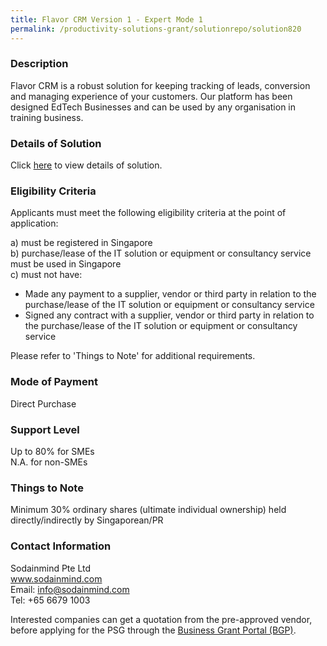 ```yaml
---
title: Flavor CRM Version 1 - Expert Mode 1
permalink: /productivity-solutions-grant/solutionrepo/solution820
---
```


### Description

Flavor CRM is a robust solution for keeping tracking of leads, conversion and managing experience of your customers. Our platform has been designed EdTech Businesses and can be used by any organisation in training business.


### Details of Solution

Click <a href='https://www.gobusiness.gov.sg/images/psg/Sodainmind_20200054_Annex_3_20200625144703_Part_5.pdf' target='_blank' rel='noopener'>here</a> to view details of solution.

### Eligibility Criteria

Applicants must meet the following eligibility criteria at the point of application:

a) must be registered in Singapore <br>
b) purchase/lease of the IT solution or equipment or consultancy service must be used in Singapore <br>
c) must not have:
- Made any payment to a supplier, vendor or third party in relation to the purchase/lease of the IT solution or equipment or consultancy service
- Signed any contract with a supplier, vendor or third party in relation to the purchase/lease of the IT solution or equipment or consultancy service

Please refer to 'Things to Note' for additional requirements.

### Mode of Payment
Direct Purchase

### Support Level
Up to 80% for SMEs <br>
N.A. for non-SMEs

### Things to Note
Minimum 30% ordinary shares (ultimate individual ownership) held directly/indirectly by Singaporean/PR

### Contact Information
Sodainmind Pte Ltd<br>www.sodainmind.com<br>Email: info@sodainmind.com<br>Tel: +65 6679 1003

Interested companies can get a quotation from the pre-approved vendor, before applying for the PSG through the <a target='_blank' rel='noopener' href='https://www.businessgrants.gov.sg/'>Business Grant Portal (BGP)</a>.
